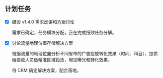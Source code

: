 ## 计划任务

- [x] 媒资 v1.4.0 需求反讲和方案讨论

  需求已确定，任务模块分配，正在完成细致任务分解。

- [x] 讨论流量地理位置存储解决方案

  根据流量的地理位置分析不同省市的广告投放转化效果（时间、科目），提供给投放人员做精准区域投放，增加曝光和转化效果。

  待 CRM 确定解决方案，配合落地。

